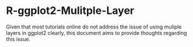 # R-ggplot2-Mulitple-Layer
Given that most tutorials online do not address the issue of using muliple layers in ggplot2 clearly, this document aims to provide thoughts regarding this issue.

